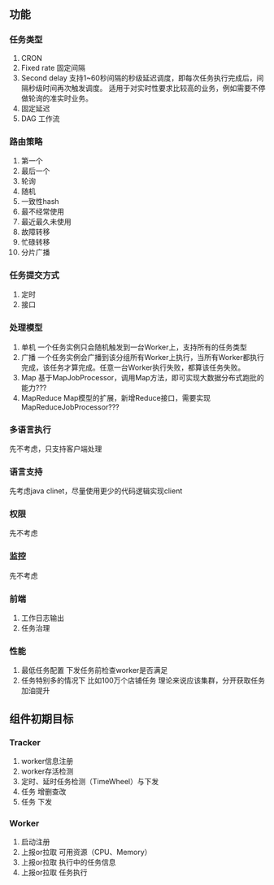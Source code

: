 ## 功能

### 任务类型
1. CRON
2. Fixed rate 固定间隔
3. Second delay 支持1~60秒间隔的秒级延迟调度，即每次任务执行完成后，间隔秒级时间再次触发调度。 适用于对实时性要求比较高的业务，例如需要不停做轮询的准实时业务。
4. 固定延迟
5. DAG 工作流

### 路由策略
1. 第一个
2. 最后一个
3. 轮询
4. 随机
5. 一致性hash
6. 最不经常使用
7. 最近最久未使用
8. 故障转移
9. 忙碌转移
10. 分片广播

### 任务提交方式
1. 定时
5. 接口

### 处理模型
1. 单机 一个任务实例只会随机触发到一台Worker上，支持所有的任务类型
2. 广播 一个任务实例会广播到该分组所有Worker上执行，当所有Worker都执行完成，该任务才算完成。任意一台Worker执行失败，都算该任务失败。
3. Map 基于MapJobProcessor，调用Map方法，即可实现大数据分布式跑批的能力???
4. MapReduce Map模型的扩展，新增Reduce接口，需要实现MapReduceJobProcessor???

### 多语言执行
先不考虑，只支持客户端处理

### 语言支持
先考虑java clinet，尽量使用更少的代码逻辑实现client

### 权限
先不考虑

### 监控
先不考虑

### 前端
1. 工作日志输出
2. 任务治理

### 性能
1. 最低任务配置 下发任务前检查worker是否满足
2. 任务特别多的情况下 比如100万个店铺任务 理论来说应该集群，分开获取任务
加油提升


## 组件初期目标

### Tracker
1. worker信息注册
2. worker存活检测
3. 定时、延时任务检测（TimeWheel）与下发
4. 任务 增删查改
5. 任务 下发

### Worker
1. 启动注册
2. 上报or拉取 可用资源（CPU、Memory）
3. 上报or拉取 执行中的任务信息
4. 上报or拉取 任务执行